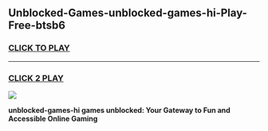 
## Unblocked-Games-unblocked-games-hi-Play-Free-btsb6
<h3>
<a href="https://premium76.site?title=unblocked-games-hi&ref=21A">CLICK TO PLAY</a></h3>
<hr>

<h3>
<a href="https://premium76.site?title=unblocked-games-hi&ref=21A">CLICK 2 PLAY</a>
  
</h3>

<a href="https://premium76.site?title=unblocked-games-hi&ref=21A"><img src="https://clearcache.store/games.png"></a>


**unblocked-games-hi games unblocked: Your Gateway to Fun and Accessible Online Gaming**

